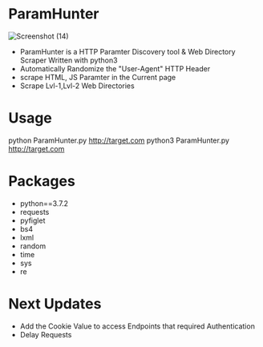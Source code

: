 # ParamHunter

![Screenshot (14)](https://user-images.githubusercontent.com/51271019/157546169-65ecf0c7-306e-482e-a897-a00218c005e9.png)

* ParamHunter is a HTTP Paramter Discovery tool & Web Directory Scraper Written with python3 
* Automatically Randomize the "User-Agent" HTTP Header 
* scrape HTML, JS Paramter in the Current page 
* Scrape Lvl-1,Lvl-2 Web Directories

# Usage
python ParamHunter.py http://target.com
python3 ParamHunter.py http://target.com

# Packages
* python==3.7.2
* requests
* pyfiglet
* bs4
* lxml
* random
* time
* sys
* re

# Next Updates
* Add the Cookie Value to access Endpoints that required Authentication
* Delay Requests 
